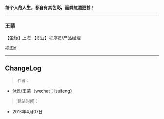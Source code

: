 
**每个人的人生，都自有其色彩，而龚虹嘉更甚！**
- - - - -
### **王蒙**
【坐标】上海
【职业】程序员/产品经理

视图d

- - - - -

##  ChangeLog

>  作者：
- 沐风/王蒙（wechat：isuifeng）
>  建站时间：
- 2018年4月07日